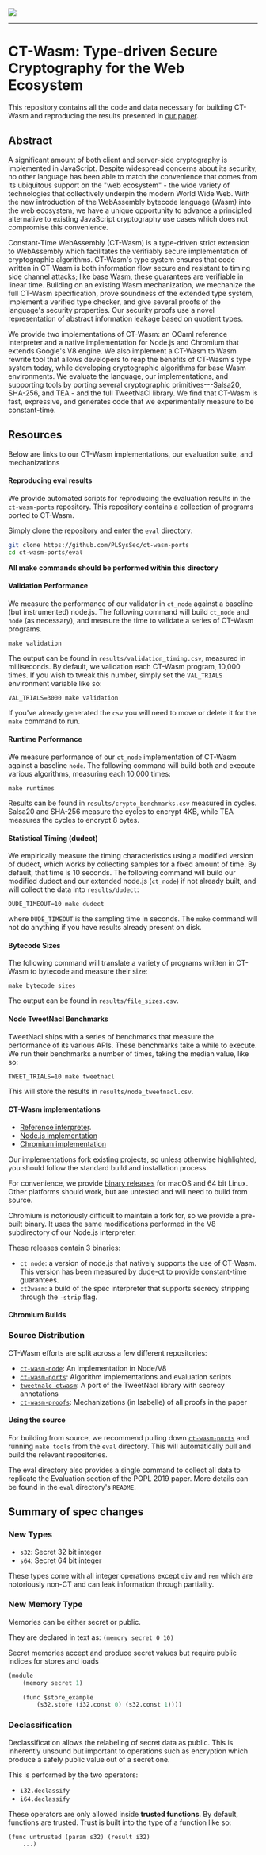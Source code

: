 <img src="./logo.png"/>

------------

#	CT-Wasm: Type-driven Secure Cryptography for the Web Ecosystem

This repository contains all the code and data necessary for building CT-Wasm
and reproducing the results presented in [our paper](https://arxiv.org/abs/1808.01348).

## Abstract

A significant amount of both client and server-side cryptography is implemented
in JavaScript. Despite widespread concerns about its security, no other
language has been able to match the convenience that comes from its ubiquitous
support on the "web ecosystem" - the wide variety of technologies that
collectively underpin the modern World Wide Web. With the new introduction of
the WebAssembly bytecode language (Wasm) into the web ecosystem, we have a
unique opportunity to advance a principled alternative to existing JavaScript
cryptography use cases which does not compromise this convenience.

Constant-Time WebAssembly (CT-Wasm) is a type-driven strict extension
to WebAssembly which facilitates the verifiably secure implementation of
cryptographic algorithms. CT-Wasm's type system ensures that code written in
CT-Wasm is both information flow secure and resistant to timing side channel
attacks; like base Wasm, these guarantees are verifiable in linear time.
Building on an existing Wasm mechanization, we mechanize the full CT-Wasm
specification, prove soundness of the extended type system, implement a
verified type checker, and give several proofs of the language's security
properties. Our security proofs use a novel representation of abstract
information leakage based on quotient types.

We provide two implementations of CT-Wasm: an OCaml reference interpreter and a
native implementation for Node.js and Chromium that extends Google's V8 engine.
We also implement a CT-Wasm to Wasm rewrite tool that allows developers to reap
the benefits of CT-Wasm's type system today, while developing cryptographic
algorithms for base Wasm environments. We evaluate the language, our
implementations, and supporting tools by porting several cryptographic
primitives---Salsa20, SHA-256, and TEA - and the full TweetNaCl library. We
find that CT-Wasm is fast, expressive, and generates code that we
experimentally measure to be constant-time.

## Resources

Below are links to our CT-Wasm implementations, our evaluation suite, and
mechanizations

#### Reproducing eval results
We provide automated scripts for reproducing the evaluation results in the
`ct-wasm-ports` repository. This repository contains a collection of programs
ported to CT-Wasm.

Simply clone the repository and enter the `eval` directory:

```bash
git clone https://github.com/PLSysSec/ct-wasm-ports
cd ct-wasm-ports/eval
```

**All make commands should be performed within this directory**

#### Validation Performance
We measure the performance of our validator in `ct_node` against a baseline (but
instrumented) node.js. The following command will build `ct_node` and `node` (as necessary), and measure the time to validate a series of CT-Wasm programs.

```
make validation
```

The output can be found in `results/validation_timing.csv`, measured in milliseconds.
By default, we validation each CT-Wasm program, 10,000 times. If you wish to tweak this number, simply set the `VAL_TRIALS` environment variable like so:

```
VAL_TRIALS=3000 make validation
```

If you've already generated the `csv` you will need to move or delete it for
the `make` command to run.

#### Runtime Performance
We measure performance of our `ct_node` implementation of CT-Wasm against a
baseline `node`. The following command will build both and execute various
algorithms, measuring each 10,000 times:

```
make runtimes
```

Results can be found in `results/crypto_benchmarks.csv` measured in cycles.
Salsa20 and SHA-256 measure the cycles to encrypt 4KB, while TEA measures the
cycles to encrypt 8 bytes.

#### Statistical Timing (dudect)
We empirically measure the timing characteristics using a modified version of
dudect, which works by collecting samples for a fixed amount of time. By
default, that time is 10 seconds. The following command will build our modified dudect and our extended node.js (`ct_node`) if not already built, and will collect the data into `results/dudect`:

```
DUDE_TIMEOUT=10 make dudect
```

where `DUDE_TIMEOUT` is the sampling time in seconds. The `make` command will
not do anything if you have results already present on disk.

#### Bytecode Sizes
The following command will translate a variety of programs written in CT-Wasm
to bytecode and measure their size:

```
make bytecode_sizes
```

The output can be found in `results/file_sizes.csv`.

#### Node TweetNacl Benchmarks
TweetNacl ships with a series of benchmarks that measure the performance of its various APIs. These benchmarks take a while to execute. We run their benchmarks a number of times, taking the median value, like so:

```
TWEET_TRIALS=10 make tweetnacl
```

This will store the results in `results/node_tweetnacl.csv`.

#### CT-Wasm implementations

- [Reference interpreter](https://github.com/PLSysSec/ct-wasm-spec).
- [Node.js implementation](https://github.com/PLSysSec/ct-wasm-node)
- [Chromium implementation]()

Our implementations fork existing projects, so unless otherwise highlighted,
you should follow the standard build and installation process.

For convenience, we provide [binary
releases](https://github.com/PLSysSec/ct-wasm-spec/releases/artifact) for macOS
and 64 bit Linux. Other platforms should work, but are untested and will need
to build from source.

Chromium is notoriously difficult to maintain a fork for, so we provide a
pre-built binary. It uses the same modifications performed in the V8
subdirectory of our Node.js interpreter.

These releases contain 3 binaries:

 - `ct_node`: a version of node.js that natively supports the use of CT-Wasm.
 This version has been measured by [dude-ct](https://github.com/PLSysSec/dudect) to provide constant-time guarantees.
 - `ct2wasm`: a build of the spec interpreter that supports secrecy stripping through the `-strip` flag.

#### Chromium Builds


### Source Distribution

CT-Wasm efforts are split across a few different repositories:

 - [`ct-wasm-node`](https://github.com/PLSysSec/ct-wasm-node): An implementation in Node/V8
 - [`ct-wasm-ports`](https://github.com/PLSysSec/ct-wasm-ports): Algorithm implementations and evaluation scripts
 - [`tweetnalc-ctwasm`](https://github.com/PLSysSec/tweetnacl-ctwasm): A port of the TweetNacl library with secrecy annotations
 - [`ct-wasm-proofs`](https://github.com/PLSysSec/ct-wasm-proofs): Mechanizations (in Isabelle) of all proofs in the paper

#### Using the source
For building from source, we recommend pulling down
[`ct-wasm-ports`](https://github.com/PLSysSec/ct-wasm-ports) and running
`make tools` from the `eval` directory. This will automatically pull and
build the relevant repositories.

The eval directory also provides a single command to collect all data to
replicate the Evaluation section of the POPL 2019 paper. More details can be
found in the `eval` directory's `README`.

## Summary of spec changes

### New Types
 - `s32`: Secret 32 bit integer
 - `s64`: Secret 64 bit integer

These types come with all integer operations except `div` and `rem` which are
notoriously non-CT and can leak information through partiality.

### New Memory Type
Memories can be either secret or public.

They are declared in text as:
`(memory secret 0 10)`

Secret memories accept and produce secret values but require public indices for stores and loads

```lisp
(module
    (memory secret 1)

    (func $store_example
        (s32.store (i32.const 0) (s32.const 1))))
```

### Declassification
Declassification allows the relabeling of secret data as public. This is inherently unsound but important to operations such as encryption which produce a safely public value out of a secret one.

This is performed by the two operators:
 - `i32.declassify`
 - `i64.declassify`

These operators are only allowed inside **trusted functions**. By default, functions are trusted.
Trust is built into the type of a function like so:

```lisp
(func untrusted (param s32) (result i32)
    ...)
```
